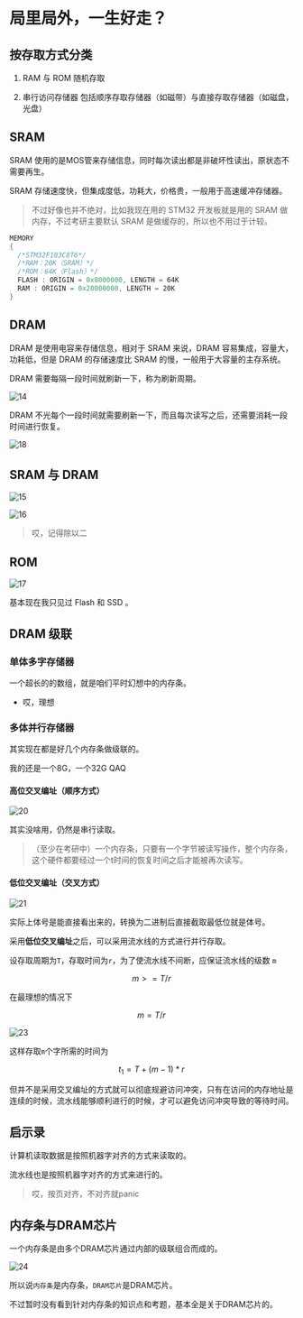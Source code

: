 # 局里局外，一生好走？

## 按存取方式分类

1. RAM 与 ROM 随机存取

2. 串行访问存储器 包括顺序存取存储器（如磁带）与直接存取存储器（如磁盘，光盘）

## SRAM

SRAM 使用的是MOS管来存储信息，同时每次读出都是非破坏性读出，原状态不需要再生。

SRAM 存储速度快，但集成度低，功耗大，价格贵，一般用于高速缓冲存储器。

> 不过好像也并不绝对，比如我现在用的 STM32 开发板就是用的 SRAM 做内存，不过考研主要默认 SRAM 是做缓存的，所以也不用过于计较。

```rust
MEMORY
{
  /*STM32F103C8T6*/
  /*RAM：20K（SRAM）*/
  /*ROM：64K（Flash）*/
  FLASH : ORIGIN = 0x8000000, LENGTH = 64K
  RAM : ORIGIN = 0x20000000, LENGTH = 20K
}
```

## DRAM

DRAM 是使用电容来存储信息，相对于 SRAM 来说，DRAM 容易集成，容量大，功耗低，但是 DRAM 的存储速度比 SRAM 的慢，一般用于大容量的主存系统。

DRAM 需要每隔一段时间就刷新一下，称为刷新周期。

![14](./media_9/14.png)

DRAM 不光每个一段时间就需要刷新一下，而且每次读写之后，还需要消耗一段时间进行恢复。

![18](./media_9/18.png)

## SRAM 与 DRAM

![15](./media_9/15.png)

![16](./media_9/16.png)

> 哎，记得除以二

## ROM

![17](./media_9/17.png)

基本现在我只见过 Flash 和 SSD 。

## DRAM 级联

### 单体多字存储器

一个超长的的数组，就是咱们平时幻想中的内存条。

- 哎，理想

### 多体并行存储器

其实现在都是好几个内存条做级联的。

我的还是一个8G，一个32G QAQ

#### 高位交叉编址（顺序方式）

![20](./media_9/20.png)

其实没啥用，仍然是串行读取。

> （至少在考研中）一个内存条，只要有一个字节被读写操作，整个内存条，这个硬件都要经过一个t时间的恢复时间之后才能被再次读写。

#### 低位交叉编址（交叉方式）

![21](./media_9/21.png)

实际上体号是能直接看出来的，转换为二进制后直接截取最低位就是体号。

采用**低位交叉编址**之后，可以采用流水线的方式进行并行存取。

设存取周期为`T`，存取时间为`r`，为了使流水线不间断，应保证流水线的级数 `m`

$$
m >= T / r
$$

在最理想的情况下

$$
m = T / r
$$

![23](./media_9/23.png)

这样存取`m`个字所需的时间为

$$
t_1 = T + (m - 1) * r
$$

但并不是采用交叉编址的方式就可以彻底规避访问冲突，只有在访问的内存地址是连续的时候，流水线能够顺利进行的时候，才可以避免访问冲突导致的等待时间。

## 启示录

计算机读取数据是按照机器字对齐的方式来读取的。

流水线也是按照机器字对齐的方式来进行的。

> 哎，按页对齐，不对齐就panic

## 内存条与DRAM芯片

一个内存条是由多个DRAM芯片通过内部的级联组合而成的。

![24](./media_9/24.png)

所以说`内存条`是内存条，`DRAM芯片`是DRAM芯片。

不过暂时没有看到针对内存条的知识点和考题，基本全是关于DRAM芯片的。
